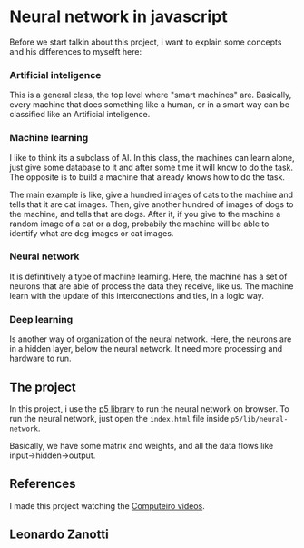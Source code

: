 # Neural network in javascript
Before we start talkin about this project, i want to explain some concepts and his differences to myselft here:

### Artificial inteligence
This is a general class, the top level where "smart machines" are. Basically, every machine that does something like a human, or in a smart way can be classified like an Artificial inteligence. 

### Machine learning
I like to think its a subclass of AI. In this class, the machines can learn alone, just give some database to it and after some time it will know to do the task. The opposite is to build a machine that already knows how to do the task.

The main example is like, give a hundred images of cats to the machine and tells that it are cat images. Then, give another hundred of images of dogs to the machine, and tells that are dogs. After it, if you give to the machine a random image of a cat or a dog, probabily the machine will be able to identify what are dog images or cat images.

### Neural network
It is definitively a type of machine learning. Here, the machine has a set of neurons that are able of process the data they receive, like us. The machine learn with the update of this interconections and ties, in a logic way.

### Deep learning
Is another way of organization of the neural network. Here, the neurons are in a hidden layer, below the neural network. It need more processing and hardware to run.


## The project
In this project, i use the [p5 library](https://p5js.org/) to run the neural network on browser. To run the neural network, just open the `index.html` file inside `p5/lib/neural-network`.

Basically, we have some matrix and weights, and all the data flows like input->hidden->output.

## References
I made this project watching the [Computeiro videos](https://www.youtube.com/playlist?list=PLfvgl3pGWxGnPkXDB5hS5bAryMGZ0TU5k).

## Leonardo Zanotti